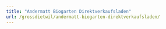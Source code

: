 ```yaml
---
title: "Andermatt Biogarten Direktverkaufsladen"
url: /grossdietwil/andermatt-biogarten-direktverkaufsladen/
---
```


